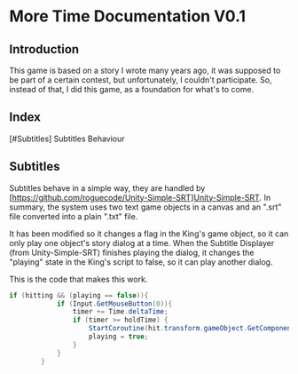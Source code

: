 # More Time Documentation V0.1
## Introduction

This game is based on a story I wrote many years ago, it was supposed to be part of a certain contest, but unfortunately, I couldn't participate.
So, instead of that, I did this game, as a foundation for what's to come.

## Index

[#Subtitles] Subtitles Behaviour


## Subtitles

Subtitles behave in a simple way, they are handled by [https://github.com/roguecode/Unity-Simple-SRT]Unity-Simple-SRT. 
In summary, the system uses two text game objects in a canvas and an ".srt" file converted into a plain ".txt" file.

It has been modified so it changes a flag in the King's game object, so it can only play one object's story dialog at a time. When the Subtitle Displayer (from Unity-Simple-SRT) finishes playing the dialog, it changes the "playing" state in the King's script to false, so it can play another dialog.

This is the code that makes this work.
```c#
if (hitting && (playing == false)){
            if (Input.GetMouseButton(0)){
                timer += Time.deltaTime;
                if (timer >= holdTime) {
                    StartCoroutine(hit.transform.gameObject.GetComponent<SubtitleDisplayer>().Begin());
                    playing = true;
                }
            }
        }
```